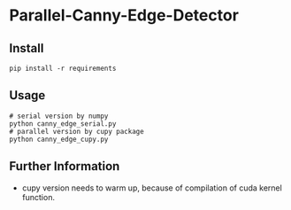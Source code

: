 # Parallel-Canny-Edge-Detector

## Install
    pip install -r requirements
## Usage
    # serial version by numpy
    python canny_edge_serial.py
    # parallel version by cupy package
    python canny_edge_cupy.py
## Further Information
* cupy version needs to warm up, because of compilation of cuda kernel function.
